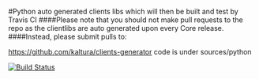 #Python auto generated clients libs which will then be built and test by Travis CI
####Please note that you should not make pull requests to the repo as the clientlibs are auto generated upon every Core release.
####Instead, please submit pulls to:

https://github.com/kaltura/clients-generator
code is under sources/python


[![Build Status](https://travis-ci.org/kaltura/KalturaGeneratedAPIClientsPython.svg?branch=master)](https://travis-ci.org/kaltura/KalturaGeneratedAPIClientsPHP)

